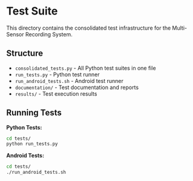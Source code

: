 # Test Suite

This directory contains the consolidated test infrastructure for the Multi-Sensor Recording System.

## Structure

- `consolidated_tests.py` - All Python test suites in one file
- `run_tests.py` - Python test runner
- `run_android_tests.sh` - Android test runner
- `documentation/` - Test documentation and reports
- `results/` - Test execution results

## Running Tests

**Python Tests:**
```bash
cd tests/
python run_tests.py
```

**Android Tests:**
```bash
cd tests/
./run_android_tests.sh
```
